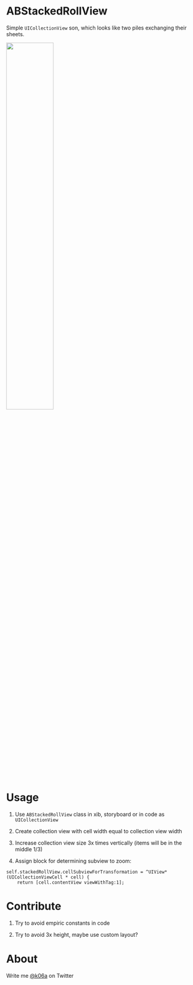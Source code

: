 ABStackedRollView
===============

Simple `UICollectionView` son, which looks like two piles exchanging their sheets.

<img src="https://raw.github.com/k06a/ABZoomTableView/master/ABZoomTableView-screenshot.png" width="50%" />

Usage
===============

1. Use `ABStackedRollView` class in xib, storyboard or in code as `UICollectionView`

2. Create collection view with cell width equal to collection view width

3. Increase collection view size 3x times vertically (items will be in the middle 1/3)

4. Assign block for determining subview to zoom:

```
self.stackedRollView.cellSubviewForTransformation = ^UIView*(UICollectionViewCell * cell) {
    return [cell.contentView viewWithTag:1];
```

Contribute
===============

1. Try to avoid empiric constants in code

2. Try to avoid 3x height, maybe use custom layout?

About
===============

Write me [@k06a](https://twitter.com/k06a) on Twitter
